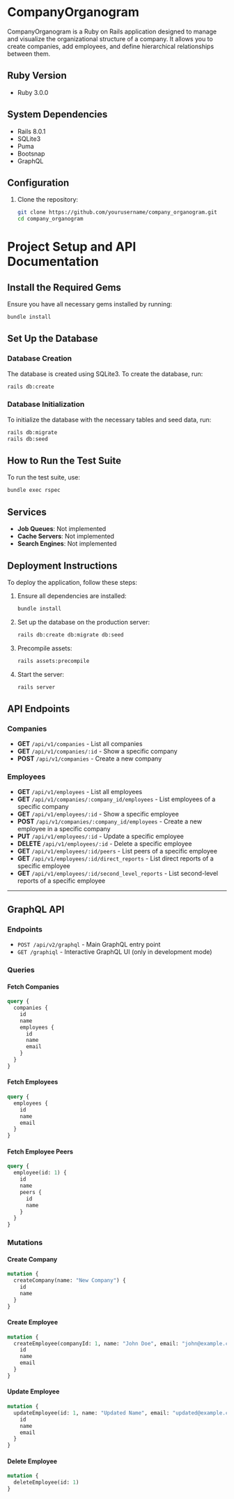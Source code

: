 # CompanyOrganogram

CompanyOrganogram is a Ruby on Rails application designed to manage and visualize the organizational structure of a company. It allows you to create companies, add employees, and define hierarchical relationships between them.

## Ruby Version

- Ruby 3.0.0

## System Dependencies

- Rails 8.0.1
- SQLite3
- Puma
- Bootsnap
- GraphQL

## Configuration

1. Clone the repository:
   ```sh
   git clone https://github.com/yourusername/company_organogram.git
   cd company_organogram

# Project Setup and API Documentation

## Install the Required Gems

Ensure you have all necessary gems installed by running:

```sh
bundle install
```

## Set Up the Database

### Database Creation
The database is created using SQLite3. To create the database, run:

```sh
rails db:create
```

### Database Initialization
To initialize the database with the necessary tables and seed data, run:

```sh
rails db:migrate
rails db:seed
```

## How to Run the Test Suite
To run the test suite, use:

```sh
bundle exec rspec
```

## Services
- **Job Queues**: Not implemented
- **Cache Servers**: Not implemented
- **Search Engines**: Not implemented

## Deployment Instructions
To deploy the application, follow these steps:

1. Ensure all dependencies are installed:
   ```sh
   bundle install
   ```
2. Set up the database on the production server:
   ```sh
   rails db:create db:migrate db:seed
   ```
3. Precompile assets:
   ```sh
   rails assets:precompile
   ```
4. Start the server:
   ```sh
   rails server
   ```

## API Endpoints

### Companies
- **GET** `/api/v1/companies` - List all companies
- **GET** `/api/v1/companies/:id` - Show a specific company
- **POST** `/api/v1/companies` - Create a new company

### Employees
- **GET** `/api/v1/employees` - List all employees
- **GET** `/api/v1/companies/:company_id/employees` - List employees of a specific company
- **GET** `/api/v1/employees/:id` - Show a specific employee
- **POST** `/api/v1/companies/:company_id/employees` - Create a new employee in a specific company
- **PUT** `/api/v1/employees/:id` - Update a specific employee
- **DELETE** `/api/v1/employees/:id` - Delete a specific employee
- **GET** `/api/v1/employees/:id/peers` - List peers of a specific employee
- **GET** `/api/v1/employees/:id/direct_reports` - List direct reports of a specific employee
- **GET** `/api/v1/employees/:id/second_level_reports` - List second-level reports of a specific employee

---

## GraphQL API

### Endpoints
- `POST /api/v2/graphql` - Main GraphQL entry point
- `GET /graphiql` - Interactive GraphQL UI (only in development mode)

### Queries
#### Fetch Companies
```graphql
query {
  companies {
    id
    name
    employees {
      id
      name
      email
    }
  }
}
```

#### Fetch Employees
```graphql
query {
  employees {
    id
    name
    email
  }
}
```

#### Fetch Employee Peers
```graphql
query {
  employee(id: 1) {
    id
    name
    peers {
      id
      name
    }
  }
}
```

### Mutations
#### Create Company
```graphql
mutation {
  createCompany(name: "New Company") {
    id
    name
  }
}
```

#### Create Employee
```graphql
mutation {
  createEmployee(companyId: 1, name: "John Doe", email: "john@example.com") {
    id
    name
    email
  }
}
```

#### Update Employee
```graphql
mutation {
  updateEmployee(id: 1, name: "Updated Name", email: "updated@example.com") {
    id
    name
    email
  }
}
```

#### Delete Employee
```graphql
mutation {
  deleteEmployee(id: 1)
}
```

